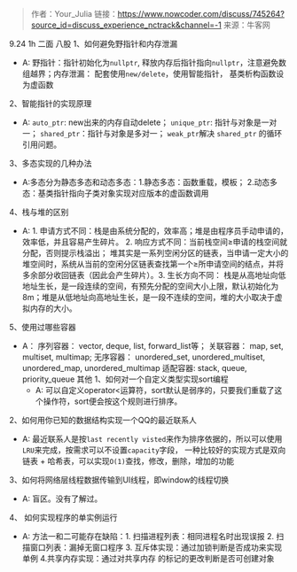 > 作者：Your_Julia
链接：https://www.nowcoder.com/discuss/745264?source_id=discuss_experience_nctrack&channel=-1
来源：牛客网

9.24 1h 二面
八股
1、如何避免野指针和内存泄漏
- A: 野指针：指针初始化为`nullptr`, 释放内存后指针指向`nullptr`，注意避免数组越界；内存泄漏： 配套使用`new/delete`，使用智能指针，
基类析构函数设为虚函数
  
2、智能指针的实现原理
- A: `auto_ptr`: new出来的内存自动delete； `unique_ptr`: 指针与对象是一对一； `shared_ptr`：指针与对象是多对一； `weak_ptr`解决 `shared_ptr`
的循环引用问题。

3、多态实现的几种办法
- A:多态分为静态多态和动态多态：1.静态多态：函数重载，模板； 2.动态多态：基类指针指向子类对象实现对应版本的虚函数调用

4、栈与堆的区别
- A: 1. 申请方式不同：栈是由系统分配的，效率高；堆是由程序员手动申请的，效率低，并且容易产生碎片。 2. 响应方式不同：当前栈空间≥申请的栈空间就分配，否则提示栈溢出；
堆其实是一系列空闲分区的链表，当申请一定大小的堆空间时，系统从当前的空闲分区链表查找第一个≥所申请空间的结点，并将多余部分收回链表（因此会产生碎片）。3. 生长方向不同：
栈是从高地址向低地址生长，是一段连续的空间，有预先分配的空间大小上限，默认初始化为8m；堆是从低地址向高地址生长，是一段不连续的空间，堆的大小取决于虚拟内存的大小。  

5、使用过哪些容器
- A： 序列容器： vector, deque, list, forward_list等； 关联容器： map, set, multiset, multimap; 无序容器： unordered_set, 
unordered_multiset, unordered_map, unordered_multimap  适配容器: stack, queue, priority_queue
其他
1、如何对一个自定义类型实现sort编程
  - A: 可以自定义operator<运算符，sort默认是弱序的，只要我们重载了这个操作符，sort便会按这个规则进行排序。
    
2、如何用你已知的数据结构实现一个QQ的最近联系人
- A: 最近联系人是按`last recently visted`来作为排序依据的，所以可以使用`LRU`来完成，按需求可以不设置`capacity`字段，
一种比较好的实现方式是双向链表 + 哈希表，可以实现`O(1)`查找，修改，删除，增加的功能

3、如何将网络层线程数据传输到UI线程，即window的线程切换
- A: 盲区。没有了解过。

4、 如何实现程序的单实例运行
- A: 方法一和二可能存在缺陷：1. 扫描进程列表：相同进程名时出现误报 2. 扫描窗口列表：漏掉无窗口程序 3. 互斥体实现：通过加锁判断是否成功来实现单例 4.共享内存实现：通过对共享内存
的标记的更改判断是否可创建对象
  